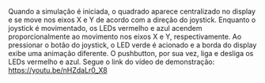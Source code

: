 Quando a simulação é iniciada, o quadrado aparece centralizado no display e se move nos eixos X e Y de acordo com a direção do joystick. Enquanto o joystick é movimentado, os LEDs vermelho e azul acendem proporcionalmente ao movimento nos eixos X e Y, respectivamente. Ao pressionar o botão do joystick, o LED verde é acionado e a borda do display exibe uma animação diferente. O pushbutton, por sua vez, liga e desliga os LEDs vermelho e azul.
Segue o link do vídeo de demonstração: https://youtu.be/nHZdaLr0_X8

